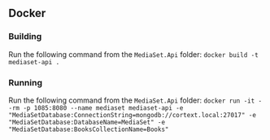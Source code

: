 ## Docker

### Building
Run the following command from the `MediaSet.Api` folder: `docker build -t mediaset-api .`

### Running
Run the following command from the `MediaSet.Api` folder: `docker run -it --rm -p 1085:8080 --name mediaset mediaset-api -e "MediaSetDatabase:ConnectionString=mongodb://cortext.local:27017" -e "MediaSetDatabase:DatabaseName=MediaSet" -e "MediaSetDatabase:BooksCollectionName=Books"`